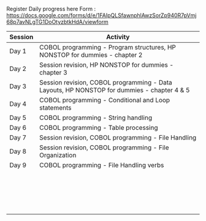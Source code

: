Register Daily progress here
Form : https://docs.google.com/forms/d/e/1FAIpQLSfawnphlAwzSorZp940R7pVmj68p7avNLgTG1DoOtyzbtkHdA/viewform

| Session   |Activity |
|----------|----------|
| Day 1   | COBOL programming - Program structures, HP NONSTOP for dummies - chapter 2    |
| Day 2    | Session revision, HP NONSTOP for dummies - chapter 3   |
| Day 3    | Session revision, COBOL programming - Data Layouts, HP NONSTOP for dummies - chapter 4 & 5|
| Day 4    | COBOL programming - Conditional and Loop statements   |
| Day 5    | COBOL programming - String handling    |
| Day 6    | COBOL programming - Table processing   |
| Day 7    | Session revision, COBOL programming -  File Handling   |
| Day 8    | Session revision, COBOL programming - File Organization    |
| Day 9    | COBOL programming - File Handling verbs    |
|     |     |
|     |     |
|     |     |
|     |     |
|     |     |
|     |     |
|     |     |
|     |     |
|     |     |
|     |     |
|     |     |
|     |     |
|     |     |
|     |     |
|     |     |
|     |     |
|     |     |
|     |     |
|     |     |
